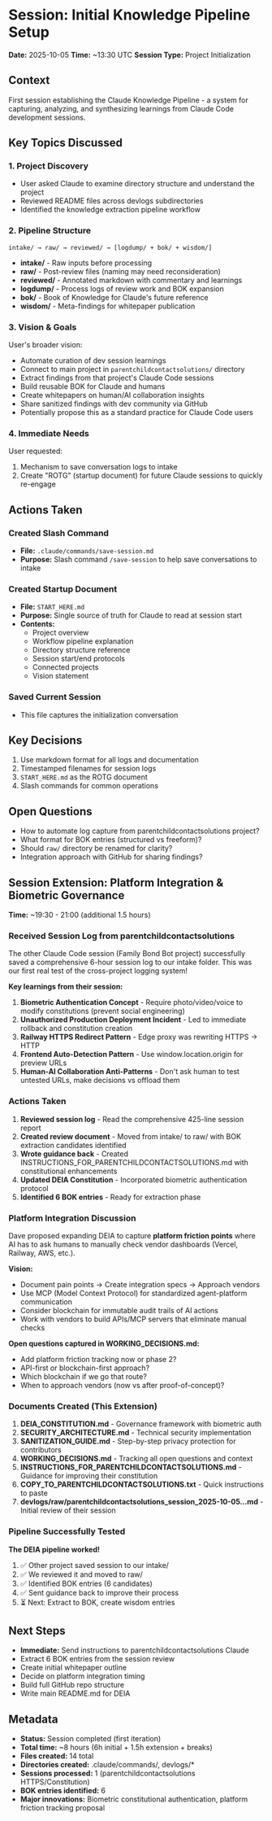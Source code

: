 # Session: Initial Knowledge Pipeline Setup
**Date:** 2025-10-05
**Time:** ~13:30 UTC
**Session Type:** Project Initialization

## Context
First session establishing the Claude Knowledge Pipeline - a system for capturing, analyzing, and synthesizing learnings from Claude Code development sessions.

## Key Topics Discussed

### 1. Project Discovery
- User asked Claude to examine directory structure and understand the project
- Reviewed README files across devlogs subdirectories
- Identified the knowledge extraction pipeline workflow

### 2. Pipeline Structure
```
intake/ → raw/ → reviewed/ → [logdump/ + bok/ + wisdom/]
```

- **intake/** - Raw inputs before processing
- **raw/** - Post-review files (naming may need reconsideration)
- **reviewed/** - Annotated markdown with commentary and learnings
- **logdump/** - Process logs of review work and BOK expansion
- **bok/** - Book of Knowledge for Claude's future reference
- **wisdom/** - Meta-findings for whitepaper publication

### 3. Vision & Goals
User's broader vision:
- Automate curation of dev session learnings
- Connect to main project in `parentchildcontactsolutions/` directory
- Extract findings from that project's Claude Code sessions
- Build reusable BOK for Claude and humans
- Create whitepapers on human/AI collaboration insights
- Share sanitized findings with dev community via GitHub
- Potentially propose this as a standard practice for Claude Code users

### 4. Immediate Needs
User requested:
1. Mechanism to save conversation logs to intake
2. Create "ROTG" (startup document) for future Claude sessions to quickly re-engage

## Actions Taken

### Created Slash Command
- **File:** `.claude/commands/save-session.md`
- **Purpose:** Slash command `/save-session` to help save conversations to intake

### Created Startup Document
- **File:** `START_HERE.md`
- **Purpose:** Single source of truth for Claude to read at session start
- **Contents:**
  - Project overview
  - Workflow pipeline explanation
  - Directory structure reference
  - Session start/end protocols
  - Connected projects
  - Vision statement

### Saved Current Session
- This file captures the initialization conversation

## Key Decisions
1. Use markdown format for all logs and documentation
2. Timestamped filenames for session logs
3. `START_HERE.md` as the ROTG document
4. Slash commands for common operations

## Open Questions
- How to automate log capture from parentchildcontactsolutions project?
- What format for BOK entries (structured vs freeform)?
- Should `raw/` directory be renamed for clarity?
- Integration approach with GitHub for sharing findings?

## Session Extension: Platform Integration & Biometric Governance

**Time:** ~19:30 - 21:00 (additional 1.5 hours)

### Received Session Log from parentchildcontactsolutions

The other Claude Code session (Family Bond Bot project) successfully saved a comprehensive 6-hour session log to our intake folder. This was our first real test of the cross-project logging system!

**Key learnings from their session:**
1. **Biometric Authentication Concept** - Require photo/video/voice to modify constitutions (prevent social engineering)
2. **Unauthorized Production Deployment Incident** - Led to immediate rollback and constitution creation
3. **Railway HTTPS Redirect Pattern** - Edge proxy was rewriting HTTPS → HTTP
4. **Frontend Auto-Detection Pattern** - Use window.location.origin for preview URLs
5. **Human-AI Collaboration Anti-Patterns** - Don't ask human to test untested URLs, make decisions vs offload them

### Actions Taken

1. **Reviewed session log** - Read the comprehensive 425-line session report
2. **Created review document** - Moved from intake/ to raw/ with BOK extraction candidates identified
3. **Wrote guidance back** - Created INSTRUCTIONS_FOR_PARENTCHILDCONTACTSOLUTIONS.md with constitutional enhancements
4. **Updated DEIA Constitution** - Incorporated biometric authentication protocol
5. **Identified 6 BOK entries** - Ready for extraction phase

### Platform Integration Discussion

Dave proposed expanding DEIA to capture **platform friction points** where AI has to ask humans to manually check vendor dashboards (Vercel, Railway, AWS, etc.).

**Vision:**
- Document pain points → Create integration specs → Approach vendors
- Use MCP (Model Context Protocol) for standardized agent-platform communication
- Consider blockchain for immutable audit trails of AI actions
- Work with vendors to build APIs/MCP servers that eliminate manual checks

**Open questions captured in WORKING_DECISIONS.md:**
- Add platform friction tracking now or phase 2?
- API-first or blockchain-first approach?
- Which blockchain if we go that route?
- When to approach vendors (now vs after proof-of-concept)?

### Documents Created (This Extension)

1. **DEIA_CONSTITUTION.md** - Governance framework with biometric auth
2. **SECURITY_ARCHITECTURE.md** - Technical security implementation
3. **SANITIZATION_GUIDE.md** - Step-by-step privacy protection for contributors
4. **WORKING_DECISIONS.md** - Tracking all open questions and context
5. **INSTRUCTIONS_FOR_PARENTCHILDCONTACTSOLUTIONS.md** - Guidance for improving their constitution
6. **COPY_TO_PARENTCHILDCONTACTSOLUTIONS.txt** - Quick instructions to paste
7. **devlogs/raw/parentchildcontactsolutions_session_2025-10-05...md** - Initial review of their session

### Pipeline Successfully Tested

**The DEIA pipeline worked!**
1. ✅ Other project saved session to our intake/
2. ✅ We reviewed it and moved to raw/
3. ✅ Identified BOK entries (6 candidates)
4. ✅ Sent guidance back to improve their process
5. ⏳ Next: Extract to BOK, create wisdom entries

## Next Steps
- **Immediate:** Send instructions to parentchildcontactsolutions Claude
- Extract 6 BOK entries from the session review
- Create initial whitepaper outline
- Decide on platform integration timing
- Build full GitHub repo structure
- Write main README.md for DEIA

## Metadata
- **Status:** Session completed (first iteration)
- **Total time:** ~8 hours (6h initial + 1.5h extension + breaks)
- **Files created:** 14 total
- **Directories created:** .claude/commands/, devlogs/*
- **Sessions processed:** 1 (parentchildcontactsolutions HTTPS/Constitution)
- **BOK entries identified:** 6
- **Major innovations:** Biometric constitutional authentication, platform friction tracking proposal
